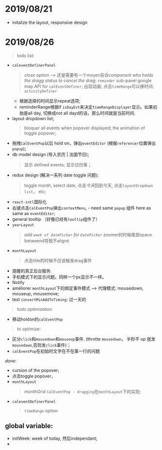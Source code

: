# 2019/08/21

-   initalize the layout, responsive design

# 2019/08/26

> todo list:
-   `caleventDefinerPanel`
    > *close option* -->  还是需要有一个moyen告诉*component who holds the dragg status to cancel the drag*; 
    > `reminder` sub-panel
    > google map API for `calEventDefiner`;
    > 出现动画;
    > 点击`timeRange`可以换时间.
    > `activityDefiner`
       - 根据选择的时间显示repeat选项;
       - reminderRange根据if `isDayEvt`来决定`timeRangeDisplayer`显示。如果初始是all day, 切换成not all dayd的话，那么时间就是当前时间.
-   layout dropdown list;
      > bloquer all events when popover displayed;
      > the animation of toggle popover;
-   拖拽`CalEventPop`以后 hold on，弹出`eventEditor` (根据`referencer`位置弹出`popup`);
-   db model design (导入农历 | 法国节日);
      > 显示 defined events;
      > 显示日历等；
-   redux design (解决一系列 date toggle 问题);
    > toggle month, select date, 点击*今天*回到今天, 点击`layoutDropdown list`， etc;
-   `react-intl`国际化
-   右键点击`CalEventPop`弹出`contextMenu`, - need same `popup` 组件 here as same as `eventEditor`;
-   general tooltip （好像已经有`tooltip`组件了）
-   `yearLayout`
    > *add `week of datePicker` for `DatePicker`*
    > zoomer的时候尾部space betweend导致不aligné
-   `monthLayout`
    > 点击title的时候不应该触发drag事件
-   提醒的真正后台服务.
-   手机模式下的显示问题。同样一个px显示不一样。
-   Notify
-   améliorer `monthLayout`下的绑定事件模式  --> 代理模式: mousedown, mouseup, mousemove;
-   test `convertMinAddToTiming`: 过一天的


> todo *optimization*
  - 移动holdon的`calEventPop`

> to optimize:
- 区分`click`和`mousedown`和`mouseup`事件. (throtte `mousedown`， 半秒不 up 就发`mousedown`,否则发`click`事件)；
- `calEventPop`在初始时文字在不在第一行的问题

*done*:
 - cursion of the popover;
 - 点击toggle popover，
 - `monthLayout`
      > monthGrid 
      > `CalEventPop - dragging`在`monthLayout`下的实现;
-   `caleventDefinerPanel`
    > `timeRange` option

## global variable:

-  initWeek: week of today,  然后independant;
- 